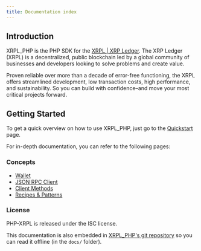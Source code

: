```yaml
---
title: Documentation index
---
```


## Introduction

XRPL_PHP is the PHP SDK for the [XRPL | XRP Ledger](https://xrpl.org/). The XRP Ledger (XRPL) is a decentralized, 
public blockchain led by a global community of businesses and developers looking to solve problems and create value.

Proven reliable over more than a decade of error-free functioning, the XRPL offers streamlined development, 
low transaction costs, high performance, and sustainability. So you can build with confidence–and move your most critical projects forward.

## Getting Started

To get a quick overview on how to use XRPL_PHP, just go to the [Quickstart](quickstart.md) page.

For in-depth documentation, you can refer to the following pages:

### Concepts
* [Wallet](wallet.md)
* [JSON RPC Client](client.md)
* [Client Methods](methods.md)
* [Recipes & Patterns](recipes-patterns.md)

### License

PHP-XRPL is released under the ISC license.

This documentation is also embedded in [XRPL_PHP's git repository](https://github.com/AlexanderBuzz/XRPL_PHP/tree/master/docs)
so you can read it offline (in the `docs/` folder).